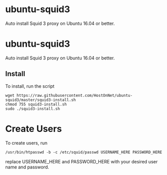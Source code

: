 # ubuntu-squid3

Auto install Squid 3 proxy on Ubuntu 16.04 or better.

# ubuntu-squid3

Auto install Squid 3 proxy on Ubuntu 16.04 or better.

## Install

To install, run the script

```
wget https://raw.githubusercontent.com/HostOnNet/ubuntu-squid3/master/squid3-install.sh
chmod 755 squid3-install.sh
sudo ./squid3-install.sh
```

# Create Users

To create users, run

```
/usr/bin/htpasswd -b -c /etc/squid/passwd USERNAME_HERE PASSWORD_HERE
```

replace USERNAME_HERE and PASSWORD_HERE with your desired user name and password.
